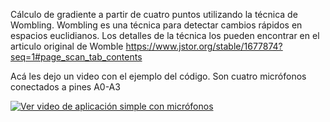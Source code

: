 Cálculo de gradiente a partir de cuatro puntos utilizando la técnica de Wombling. Wombling es una técnica para detectar cambios rápidos en espacios euclidianos. Los detalles de la técnica los pueden encontrar en el articulo original de Womble 
https://www.jstor.org/stable/1677874?seq=1#page_scan_tab_contents

Acá les dejo un video con el ejemplo del código. Son cuatro micrófonos conectados a pines A0-A3


[![Ver video de aplicación simple con micrófonos](https://youtu.be/E3OJJYOk1eY)](https://youtu.be/E3OJJYOk1eY)
